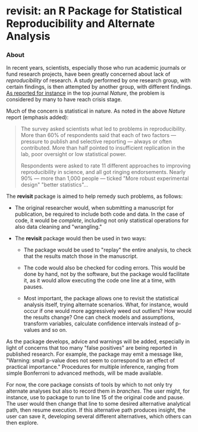 # revisit: an R Package for Statistical Reproducibility and Alternate Analysis

### About

In recent years, scientists, especially those who run academic journals
or fund research projects, have been greatly concerned about lack of
*reproducibility* of research.  A study performed by one research group,
with certain findings, is then attempted by another group, with
different findings.  [As reported for
instance](http://www.nature.com/news/1-500-scientists-lift-the-lid-on-reproducibility-1.19970)
in the top journal *Nature*, the problem is considered by many to have
reach crisis stage.

Much of the concern is statistical in nature. As noted in the above
*Nature* report (emphasis added):

> The survey asked scientists what led to problems in reproducibility.
> More than 60% of respondents said that each of two factors — pressure to
> publish and selective reporting — always or often contributed. More than
> half pointed to insufficient replication in the lab, poor oversight or
> low statistical power.
> 
> Respondents were asked to rate 11 different approaches to improving
> reproducibility in science, and all got ringing endorsements. Nearly 90%
> — more than 1,000 people — ticked "More robust experimental design"
> "better statistics"...

The **revisit** package is aimed to help remedy such problems, as
follows:

* The original researcher would, when submitting a manuscript for
  publication, be required to include both code and data. In the case of
  code, it would be *complete*, including not only statistical
  operations for also data cleaning and "wrangling."

* The **revisit** package would then be used in two ways:

   - The package would be used to "replay" the entire analysis, to check
     that the results match those in the manuscript. 

   - The code would also be checked for coding errors. This would be 
     done by hand, not by the software, but the package would
     facilitate it, as it would allow executing the code one line at a
     time, with pauses.

   - Most important, the package allows one to revisit the statistical
     analysis itself, trying alternate scenarios.  What, for instance,
     would occur if one would more aggressively weed out outliers?  How
     would the results change?  One can check models and assumptions,
     transform variables, calculate confidence intervals instead of
     p-values and so on.

As the package develops, advice and warnings will be added, especially
in light of concerns that too many "false positives" are being reported
in published research.  For example, the package may emit a message
like, "Warning: small p-value does not seem to correspond to an effect
of practical importance."  Procedures for multiple inference, ranging
from simple Bonferroni to advanced methods, will be made available.

For now, the core package consists of tools by which to not only try
alternate analyses but also to record them in *branches*.  The user
might, for instance, use to package to run to line 15 of the original
code and pause.  The user would then change that line to some desired
alternative analytical path, then resume execution.  If this alternative
path produces insight, the user can save it, developing several
different alternatives, which others can then explore.



